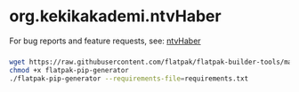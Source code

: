 # org.kekikakademi.ntvHaber

For bug reports and feature requests, see: [ntvHaber](https://github.com/keyiflerolsun/ntvHaber)

###

```bash
wget https://raw.githubusercontent.com/flatpak/flatpak-builder-tools/master/pip/flatpak-pip-generator
chmod +x flatpak-pip-generator
./flatpak-pip-generator --requirements-file=requirements.txt
```
